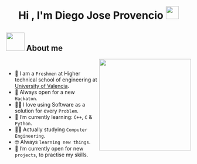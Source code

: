 <h1 align="center"><b>Hi , I'm Diego Jose Provencio </b><img src="https://media.giphy.com/media/hvRJCLFzcasrR4ia7z/giphy.gif" width="35"></h1>

## <picture><img src = "https://github.com/7oSkaaa/7oSkaaa/blob/main/Images/about_me.gif?raw=true" width = 50px></picture> About me

<picture> <img align="right" src="https://github.com/7oSkaaa/7oSkaaa/blob/main/Images/Right_Side.gif?raw=true" width = 250px></picture>

<br>

- :school: I am a `Freshmen` at Higher technical school of engineering at [University of Valencia](https://www.uv.es/).
- :space_invader: Always open for a new `Hackaton`.
- :technologist: I love using Software as a solution for every `Problem`.
- 🌱 I’m currently learning: `C++`, `C` & `Python`.
- :student: Actually studying `Computer Engineering`.
- :nerd_face: Always `learning new things`.
- :thinking: I’m currently open for new `projects`, to practise my skills.
<br>



